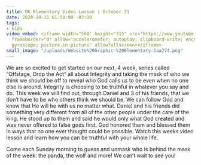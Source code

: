 ```yaml
---
title: DK Elementary Video Lesson | October 31
date: 2020-10-31 01:59:00 -07:00
tags:
- kids
video_embed: <iframe width="560" height="315" src="https://www.youtube.com/embed/CAzyvSnbBnk"
  frameborder="0" allow="accelerometer; autoplay; clipboard-write; encrypted-media;
  gyroscope; picture-in-picture" allowfullscreen></iframe>
small_image: "/uploads/Website%20Graphic-%20Elementary-1aa274.png"
---
```


We are so excited to get started on our next, 4 week, series called “Offstage, Drop the Act” all about Integrity and taking the mask of who we think we should be off to reveal who God calls us to be even when no one else is around. Integrity is choosing to be truthful in whatever you say and do. This week we will find out, through Daniel and 3 of his friends, that we don’t have to be who others think we should be. We can follow God and know that He will be with us no matter what. Daniel and his friends did something very different from all of the other people under the care of the king. He stood up to them and said he would only what God created and was never offered to false gods first. God honored them and blessed them in ways that no one ever thought could be possible. Watch this weeks video lesson and learn how you can be truthful with your whole life.

Come each Sunday morning to guess and unmask who is behind the mask of the week: the panda, the wolf and more! We can’t wait to see you!